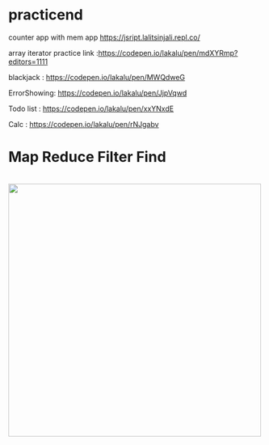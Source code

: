 # practicend

counter app with mem app
https://jsript.lalitsinjali.repl.co/

array iterator practice link :https://codepen.io/lakalu/pen/mdXYRmp?editors=1111

blackjack : https://codepen.io/lakalu/pen/MWQdweG

ErrorShowing: https://codepen.io/lakalu/pen/JjpVqwd

Todo list : https://codepen.io/lakalu/pen/xxYNxdE

Calc : https://codepen.io/lakalu/pen/rNJgabv

<h1>Map Reduce Filter Find</h1>
<br>
<img height="500" src="https://pbs.twimg.com/media/EfdJd2zUEAAP8aE?format=jpg&name=4096x4096">
<br>
